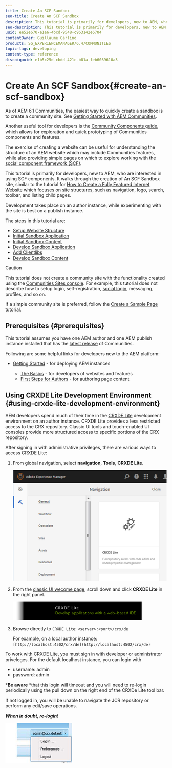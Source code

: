 ```yaml
---
title: Create An SCF Sandbox
seo-title: Create An SCF Sandbox
description: This tutorial is primarily for developers, new to AEM, who are interested in using SCF components.  It walks through the creation of An SCF Sandbox site
seo-description: This tutorial is primarily for developers, new to AEM, who are interested in using SCF components.  It walks through the creation of An SCF Sandbox site
uuid: ee52e670-e1e6-4bcd-9548-c963142e6704
contentOwner: Guillaume Carlino
products: SG_EXPERIENCEMANAGER/6.4/COMMUNITIES
topic-tags: developing
content-type: reference
discoiquuid: e1b5c25d-cbdd-421c-b81a-feb6039610a3
---
```


# Create An SCF Sandbox{#create-an-scf-sandbox}

As of AEM 6.1 Communities, the easiest way to quickly create a sandbox is to create a community site. See [Getting Started with AEM Communities](/help/communities/getting-started.md).

Another useful tool for developers is the [Community Components guide](/help/communities/components-guide.md), which allows for exploration and quick prototyping of Communities components and features.

The exercise of creating a website can be useful for understanding the structure of an AEM website which may include Communities features, while also providing simple pages on which to explore working with the [social component framework (SCF)](/help/communities/scf.md).

This tutorial is primarily for developers, new to AEM, who are interested in using SCF components. It walks through the creation of An SCF Sandbox site, similar to the tutorial for [How to Create a Fully Featured Internet Website](/help/sites-developing/website.md) which focuses on site structures, such as navigation, logo, search, toolbar, and listing child pages.

Development takes place on an author instance, while experimenting with the site is best on a publish instance.

The steps in this tutorial are:

* [Setup Website Structure](/help/communities/setup-website.md)
* [Initial Sandbox Application](/help/communities/initial-app.md)
* [Initial Sandbox Content](/help/communities/initial-content.md)
* [Develop Sandbox Application](/help/communities/develop-app.md)
* [Add Clientlibs](/help/communities/add-clientlibs.md)
* [Develop Sandbox Content](/help/communities/develop-content.md)

>[!CAUTION]
>
>This tutorial does not create a community site with the functionality created using the [Communities Sites console](/help/communities/sites-console.md). For example, this tutorial does not describe how to setup login, self-registration, [social login](/help/communities/social-login.md), messaging, profiles, and so on.
>
>If a simple community site is preferred, follow the [Create a Sample Page](/help/communities/create-sample-page.md) tutorial.

## Prerequisites {#prerequisites}

This tutorial assumes you have one AEM author and one AEM publish instance installed that has the [latest release](/help/communities/deploy-communities.md#latest-releases) of Communities.

Following are some helpful links for developers new to the AEM platform:

* [Getting Started](/help/sites-deploying/deploy.md#getting-started) - for deploying AEM instances

    * [The Basics](/help/sites-developing/the-basics.md) - for developers of websites and features
    * [First Steps for Authors](/help/sites-authoring/first-steps.md) - for authoring page content

## Using CRXDE Lite Development Environment {#using-crxde-lite-development-environment}

AEM developers spend much of their time in the [CRXDE Lite](/help/sites-developing/developing-with-crxde-lite.md) development environment on an author instance. CRXDE Lite provides a less restricted access to the CRX repository. Classic UI tools and touch-enabled UI consoles provide more structured access to specific portions of the CRX repository.

After signing in with administrative privileges, there are various ways to access CRXDE Lite:

1. From global navigation, select **navigation**, **Tools**, **CRXDE Lite**.

   ![](assets/chlimage_1-350.png)

1. From the [classic UI wecome page](http://localhost:4502/welcome.html), scroll down and click **CRXDE Lite** in the right panel.

   ![](assets/chlimage_1-351.png)

1. Browse directly to `CRXDE Lite`: `<server>:<port>/crx/de`

   For example, on a local author instance: ` [http://localhost:4502/crx/de](http://localhost:4502/crx/de)`

To work with CRXDE Lite, you must sign in with developer or administrator priveleges. For the default localhost instance, you can login with

* username: admin
* password: admin

***Be aware** *that this login will timeout and you will need to re-login periodically using the pull down on the right end of the CRXDe Lite tool bar.

If not logged in, you will be unable to navigate the JCR repository or perform any edit/save operations.

***When in doubt, re-login!***

![](assets/chlimage_1-352.png) 
